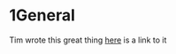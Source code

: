 # 1General

Tim wrote this great thing [here](https://github.com/timoxman/-General-Stuff/wiki/Sinatra) is a link to it
